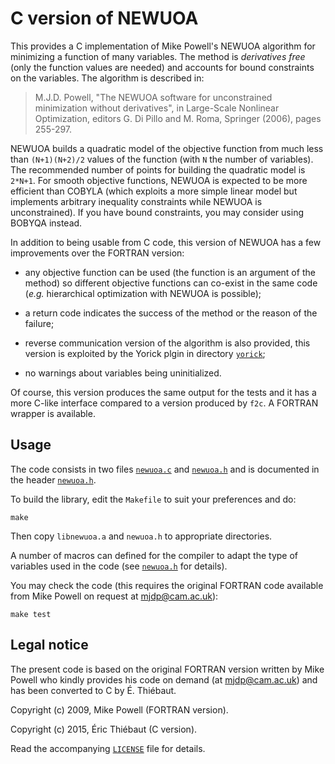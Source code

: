 # C version of NEWUOA

This provides a C implementation of Mike Powell's NEWUOA algorithm for
minimizing a function of many variables.  The method is *derivatives free*
(only the function values are needed) and accounts for bound constraints on
the variables.  The algorithm is described in:

> M.J.D. Powell, "The NEWUOA software for unconstrained minimization
> without derivatives", in Large-Scale Nonlinear Optimization, editors
> G. Di Pillo and M. Roma, Springer (2006), pages 255-297.

NEWUOA builds a quadratic model of the objective function from much less
than `(N+1)(N+2)/2` values of the function (with `N` the number of
variables).  The recommended number of points for building the quadratic
model is `2*N+1`.  For smooth objective functions, NEWUOA is expected to be
more efficient than COBYLA (which exploits a more simple linear model but
implements arbitrary inequality constraints while NEWUOA is unconstrained).
If you have bound constraints, you may consider using BOBYQA instead.

In addition to being usable from C code, this version of NEWUOA has a few
improvements over the FORTRAN version:

* any objective function can be used (the function is an argument of the
  method) so different objective functions can co-exist in the same code
  (*e.g.* hierarchical optimization with NEWUOA is possible);

* a return code indicates the success of the method or the reason of the
  failure;

* reverse communication version of the algorithm is also provided, this
  version is exploited by the Yorick plgin in directory
  [`yorick`](./yorick);

* no warnings about variables being uninitialized.

Of course, this version produces the same output for the tests and it has a
more C-like interface compared to a version produced by `f2c`.  A FORTRAN
wrapper is available.


## Usage

The code consists in two files [`newuoa.c`](./newuoa.c) and [`newuoa.h`](./newuoa.h)
and is documented in the header [`newuoa.h`](./newuoa.h).

To build the library, edit the `Makefile` to suit your preferences and
do:
```
make
```
Then copy `libnewuoa.a` and `newuoa.h` to appropriate directories.

A number of macros can defined for the compiler to adapt the type of variables
used in the code (see [`newuoa.h`](./newuoa.h) for details).

You may check the code (this requires the original FORTRAN code available
from Mike Powell on request at mjdp@cam.ac.uk):
```
make test
```


## Legal notice

The present code is based on the original FORTRAN version written by Mike
Powell who kindly provides his code on demand (at mjdp@cam.ac.uk) and has
been converted to C by É. Thiébaut.

Copyright (c) 2009, Mike Powell (FORTRAN version).

Copyright (c) 2015, Éric Thiébaut (C version).

Read the accompanying [`LICENSE`](../LICENSE) file for details.
